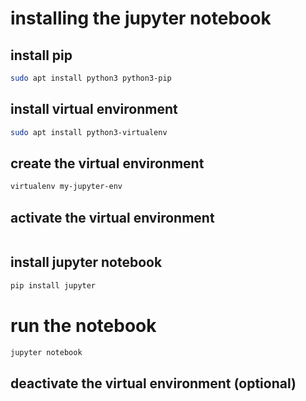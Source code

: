 # installing the jupyter notebook 
## install pip 

```bash
sudo apt install python3 python3-pip
```

## install virtual environment
```bash
sudo apt install python3-virtualenv
```
## create the virtual environment
```bash
virtualenv my-jupyter-env
```

## activate the virtual environment
```bash source my-jupyter-env/bin/activate
```
## install jupyter notebook
```bash
pip install jupyter
```

# run the notebook
```bash
jupyter notebook
``` 
## deactivate the virtual environment (optional)


